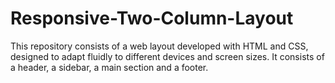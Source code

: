 # Responsive-Two-Column-Layout
This repository consists of a web layout developed with HTML and CSS, designed to adapt fluidly to different devices and screen sizes. It consists of a header, a sidebar, a main section and a footer.
